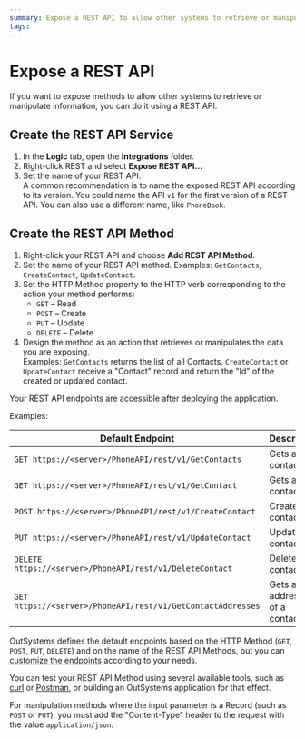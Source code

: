 ```yaml
---
summary: Expose a REST API to allow other systems to retrieve or manipulate information.
tags: 
---
```


# Expose a REST API

If you want to expose methods to allow other systems to retrieve or manipulate information, you can do it using a REST API.

## Create the REST API Service

1. In the **Logic** tab, open the **Integrations** folder.
1. Right-click REST and select **Expose REST API...**
1. Set the name of your REST API.  
    A common recommendation is to name the exposed REST API according to its version. You could name the API `v1` for the first version of a REST API. You can also use a different name, like `PhoneBook`.  

## Create the REST API Method

1. Right-click your REST API and choose **Add REST API Method**.
1. Set the name of your REST API method. Examples: `GetContacts`, `CreateContact`, `UpdateContact`.
1. Set the HTTP Method property to the HTTP verb corresponding to the action your method performs:  
    * `GET` – Read
    * `POST` – Create
    * `PUT` – Update
    * `DELETE` – Delete
1. Design the method as an action that retrieves or manipulates the data you are exposing.  
    Examples: `GetContacts` returns the list of all Contacts, `CreateContact` or `UpdateContact` receive a "Contact" record and return the "Id" of the created or updated contact.

Your REST API endpoints are accessible after deploying the application.

Examples:

Default Endpoint | Description  
---|---  
`GET https://<server>/PhoneAPI/rest/v1/GetContacts` | Gets all contacts.
`GET https://<server>/PhoneAPI/rest/v1/GetContact` | Gets a contact.
`POST https://<server>/PhoneAPI/rest/v1/CreateContact` | Creates a contact.
`PUT https://<server>/PhoneAPI/rest/v1/UpdateContact` | Updates a contact.
`DELETE https://<server>/PhoneAPI/rest/v1/DeleteContact` | Deletes a contact.
`GET https://<server>/PhoneAPI/rest/v1/GetContactAddresses` | Gets all addresses of a contact.
  
OutSystems defines the default endpoints based on the HTTP Method (`GET`, `POST`, `PUT`, `DELETE`) and on the name of the REST API Methods, but you can [customize the endpoints](<customize-rest-urls.md>) according to your needs.

You can test your REST API Method using several available tools, such as [curl](https://curl.haxx.se/) or [Postman](https://www.postman.com), or building an OutSystems application for that effect.

For manipulation methods where the input parameter is a Record (such as `POST` or `PUT`), you must add the "Content-Type" header to the request with the value `application/json`.

